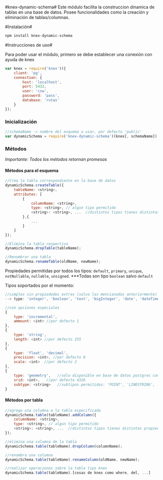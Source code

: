 #knex-dynamic-schema#
Este módulo facilita la construccion dinamica de tablas en una base de datos. Posee funcionalidades como la
creación y eliminación de tablas/columnas.
  
#Instalación#
```bash
npm install knex-dynamic-schema
```

#Instrucciones de uso#

Para poder usar el módulo, primero se debe establecer una conexión con ayuda de knex
```javascript
var knex = require('knex')({
    client: 'pg',
    connection: {
        host: 'localhost',
        port: 5432,
        user: 'csw',
        password: 'pass',
        database: 'rutas'
    }
});
```

### Inicialización ###
```javascript
//schemaName -> nombre del esquema a usar, por defecto 'public'
var dynamicSchema = require('knex-dynamic-schema')(knex[, schemaName]); 
```

### Métodos ###
*Importante: Todos los métodos retornan promesas*
#### Métodos para el esquema ####
```javascript
//Crea la tabla correspondiente en la base de datos
dynamicSchema.createTable({
    tableName: <string>,
    attributes: [
        {
            columnName: <string>,
            type: <string>, // algun tipo permitido
            <string>: <string>, ...  //distintos tipos tienes distintas propiedades como: primary: true
        },{
            ...
        }
    ]
});

//Elimina la tabla respectiva
dynamicSchema.dropTable(tableName);

//Renombrar una tabla
dynamicSchema.renameTable(oldName, newName);
```

Propiedades permitidas por todos los tipos: `default`, `primary`, `unique`, `notNullable`, `nullable`, `unsigned`.
***Todas son tipo `boolean` salvo `default`

Tipos soportados por el momento:
```javascript
//simples sin propiedades extras (salvo las mencianadas anteriormente)
--> type: 'integer', 'boolean', 'text', 'bigInteger', 'date', 'dateTime', 'time', 'timestamp'

//con opciones especiales
{
    type: 'incremental',
    ammount: <int> //por defecto 1
},
{
    type: 'string',
    length: <int> //por defecto 255
},
{
    type: 'float', 'decimal',
    precision: <int>, //por defecto 8
    scale: <int>  //por defecto 2
},
{
    type: 'geometry',   //sólo disponible en base de datos postgres con extensión postgis
    srid: <int>,   //por defecto 4326
    subtype: <string>   //subtipos permitidos: 'POINT', 'LINESTRING', 'POLYGON',...
}
```

#### Métodos por tabla ####
```javascript
//agrega una columna a la tabla especificada
dynamicSchema.table(tableName).addColumn({
    columnName: <string>,
    type: <string>, // algun tipo permitido
    <string>: <string>, ...  //distintos tipos tienes distintas propiedades como: primary: true
});

//elimina una columna de la tabla
dynamicSchema.table(tableName).dropColumn(columnName);

//renombra una columna
dynamicSchema.table(tableName).renameColumn(oldName, newName);

//realizar operaciones sobre la tabla tipo knex
dynamicSchema.table(tableName).[cosas de knex como where, del, ...]
```